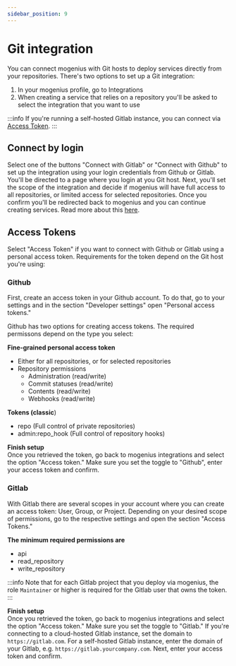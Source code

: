 ```yaml
---
sidebar_position: 9
---
```


# Git integration

You can connect mogenius with Git hosts to deploy services directly from your repositories. There's two options to set up a Git integration:
1. In your mogenius profile, go to Integrations
2. When creating a service that relies on a repository you'll be asked to select the integration that you want to use

:::info
If you're running a self-hosted Gitlab instance, you can connect via [Access Token](#access-tokens).
:::

## Connect by login
Select one of the buttons "Connect with Gitlab" or "Connect with Github" to set up the integration using your login credentials from Github or Gitlab. You'll be directed to a page where you login at you Git host. Next, you'll set the scope of the integration and decide if mogenius will have full access to all repositories, or limited access for selected repositories. Once you confirm you'll be redirected back to mogenius and you can continue creating services.   Read more about this [here](../deploying-applications/deploy-from-a-repository.md).

## Access Tokens
Select "Access Token" if you want to connect with Github or Gitlab using a personal access token. Requirements for the token depend on the Git host you're using:

### Github
First, create an access token in your Github account. To do that, go to your settings and in the section "Developer settings" open "Personal access tokens."

Github has two options for creating access tokens. The required permissons depend on the type you select:

**Fine-grained personal access token**
- Either for all repositories, or for selected repositories
- Repository permissions
  - Administration (read/write)
  - Commit statuses (read/write)
  - Contents (read/write)
  - Webhooks (read/write)

**Tokens (classic**)
- repo (Full control of private repositories)
- admin:repo_hook (Full control of repository hooks)

**Finish setup**  
Once you retrieved the token, go back to mogenius integrations and select the option "Access token." Make sure you set the toggle to "Github", enter your access token and confirm.

### Gitlab
With Gitlab there are several scopes in your account where you can create an access token: User, Group, or Project. Depending on your desired scope of permissions, go to the respective settings and open the section "Access Tokens."

**The minimum required permissions are**
- api
- read_repository
- write_repository

:::info
Note that for each Gitlab project that you deploy via mogenius, the role `Maintainer` or higher is required for the Gitlab user that owns the token.
:::

**Finish setup**  
Once you retrieved the token, go back to mogenius integrations and select the option "Access token." Make sure you set the toggle to "Gitlab." If you're connecting to a cloud-hosted Gitlab instance, set the domain to `https://gitlab.com`. For a self-hosted Gitlab instance, enter the domain of your Gitlab, e.g. `https://gitlab.yourcompany.com`. Next, enter your access token and confirm.